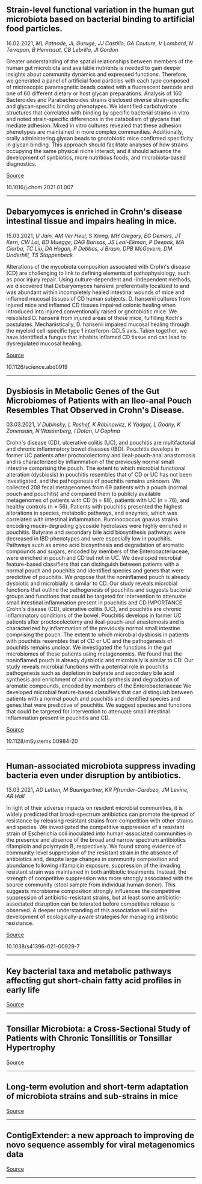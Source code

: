 ## Strain-level functional variation in the human gut microbiota based on bacterial binding to artificial food particles.
 16.02.2021, _ML Patnode, JL Guruge, JJ Castillo, GA Couture, V Lombard, N Terrapon, B Henrissat, CB Lebrilla, JI Gordon_


Greater understanding of the spatial relationships between members of the human gut microbiota and available nutrients is needed to gain deeper insights about community dynamics and expressed functions. Therefore, we generated a panel of artificial food particles with each type composed of microscopic paramagnetic beads coated with a fluorescent barcode and one of 60 different dietary or host glycan preparations. Analysis of 160 Bacteroides and Parabacteroides strains disclosed diverse strain-specific and glycan-specific binding phenotypes. We identified carbohydrate structures that correlated with binding by specific bacterial strains in vitro and noted strain-specific differences in the catabolism of glycans that mediate adhesion. Mixed in vitro cultures revealed that these adhesion phenotypes are maintained in more complex communities. Additionally, orally administering glycan beads to gnotobiotic mice confirmed specificity in glycan binding. This approach should facilitate analyses of how strains occupying the same physical niche interact, and it should advance the development of synbiotics, more nutritious foods, and microbiota-based diagnostics.

[Source](https://www.cell.com/cell-host-microbe/fulltext/S1931-3128(21)00037-8)

10.1016/j.chom.2021.01.007

---

## Debaryomyces is enriched in Crohn's disease intestinal tissue and impairs healing in mice.
 15.03.2021, _U Jain, AM Ver Heul, S Xiong, MH Gregory, EG Demers, JT Kern, CW Lai, BD Muegge, DAG Barisas, JS Leal-Ekman, P Deepak, MA Ciorba, TC Liu, DA Hogan, P Debbas, J Braun, DPB McGovern, DM Underhill, TS Stappenbeck_


Alterations of the mycobiota composition associated with Crohn's disease (CD) are challenging to link to defining elements of pathophysiology, such as poor injury repair. Using culture-dependent and -independent methods, we discovered that Debaryomyces hansenii preferentially localized to and was abundant within incompletely healed intestinal wounds of mice and inflamed mucosal tissues of CD human subjects. D. hansenii cultures from injured mice and inflamed CD tissues impaired colonic healing when introduced into injured conventionally raised or gnotobiotic mice. We reisolated D. hansenii from injured areas of these mice, fulfilling Koch's postulates. Mechanistically, D. hansenii impaired mucosal healing through the myeloid cell-specific type 1 interferon-CCL5 axis. Taken together, we have identified a fungus that inhabits inflamed CD tissue and can lead to dysregulated mucosal healing.

[Source](https://science.sciencemag.org/content/371/6534/1154)

10.1126/science.abd0919

---

## Dysbiosis in Metabolic Genes of the Gut Microbiomes of Patients with an Ileo-anal Pouch Resembles That Observed in Crohn's Disease.
 03.03.2021, _V Dubinsky, L Reshef, K Rabinowitz, K Yadgar, L Godny, K Zonensain, N Wasserberg, I Dotan, U Gophna_


Crohn's disease (CD), ulcerative colitis (UC), and pouchitis are multifactorial and chronic inflammatory bowel diseases (IBD). Pouchitis develops in former UC patients after proctocolectomy and ileal-pouch-anal anastomosis and is characterized by inflammation of the previously normal small intestine comprising the pouch. The extent to which microbial functional alteration (dysbiosis) in pouchitis resembles that of CD or UC has not been investigated, and the pathogenesis of pouchitis remains unknown. We collected 208 fecal metagenomes from 69 patients with a pouch (normal pouch and pouchitis) and compared them to publicly available metagenomes of patients with CD (n = 88), patients with UC (n = 76), and healthy controls (n = 56). Patients with pouchitis presented the highest alterations in species, metabolic pathways, and enzymes, which was correlated with intestinal inflammation. Ruminococcus gnavus strains encoding mucin-degrading glycoside hydrolases were highly enriched in pouchitis. Butyrate and secondary bile acid biosynthesis pathways were decreased in IBD phenotypes and were especially low in pouchitis. Pathways such as amino acid biosynthesis and degradation of aromatic compounds and sugars, encoded by members of the Enterobacteriaceae, were enriched in pouch and CD but not in UC. We developed microbial feature-based classifiers that can distinguish between patients with a normal pouch and pouchitis and identified species and genes that were predictive of pouchitis. We propose that the noninflamed pouch is already dysbiotic and microbially is similar to CD. Our study reveals microbial functions that outline the pathogenesis of pouchitis and suggests bacterial groups and functions that could be targeted for intervention to attenuate small intestinal inflammation present in pouchitis and CD.IMPORTANCE Crohn's disease (CD), ulcerative colitis (UC), and pouchitis are chronic inflammatory conditions of the bowel. Pouchitis develops in former UC patients after proctocolectomy and ileal-pouch-anal anastomosis and is characterized by inflammation of the previously normal small intestine comprising the pouch. The extent to which microbial dysbiosis in patients with pouchitis resembles that of CD or UC and the pathogenesis of pouchitis remains unclear. We investigated the functions in the gut microbiomes of these patients using metagenomics. We found that the noninflamed pouch is already dysbiotic and microbially is similar to CD. Our study reveals microbial functions with a potential role in pouchitis pathogenesis such as depletion in butyrate and secondary bile acid synthesis and enrichment of amino acid synthesis and degradation of aromatic compounds, encoded by members of the Enterobacteriaceae We developed microbial feature-based classifiers that can distinguish between patients with a normal pouch and pouchitis and identified species and genes that were predictive of pouchitis. We suggest species and functions that could be targeted for intervention to attenuate small intestinal inflammation present in pouchitis and CD.

[Source](https://msystems.asm.org/content/6/2/e00984-20)

10.1128/mSystems.00984-20

---

## Human-associated microbiota suppress invading bacteria even under disruption by antibiotics.
 13.03.2021, _AD Letten, M Baumgartner, KR Pfrunder-Cardozo, JM Levine, AR Hall_


In light of their adverse impacts on resident microbial communities, it is widely predicted that broad-spectrum antibiotics can promote the spread of resistance by releasing resistant strains from competition with other strains and species. We investigated the competitive suppression of a resistant strain of Escherichia coli inoculated into human-associated communities in the presence and absence of the broad and narrow spectrum antibiotics rifampicin and polymyxin B, respectively. We found strong evidence of community-level suppression of the resistant strain in the absence of antibiotics and, despite large changes in community composition and abundance following rifampicin exposure, suppression of the invading resistant strain was maintained in both antibiotic treatments. Instead, the strength of competitive suppression was more strongly associated with the source community (stool sample from individual human donor). This suggests microbiome composition strongly influences the competitive suppression of antibiotic-resistant strains, but at least some antibiotic-associated disruption can be tolerated before competitive release is observed. A deeper understanding of this association will aid the development of ecologically-aware strategies for managing antibiotic resistance.

[Source](https://www.nature.com/articles/s41396-021-00929-7)

10.1038/s41396-021-00929-7

---

## Key bacterial taxa and metabolic pathways affecting gut short-chain fatty acid profiles in early life

[Source](https://www.nature.com/articles/s41396-021-00937-7)

---

## Tonsillar Microbiota: a Cross-Sectional Study of Patients with Chronic Tonsillitis or Tonsillar Hypertrophy

[Source](https://msystems.asm.org/content/6/2/e01302-20)

---

## Long-term evolution and short-term adaptation of microbiota strains and sub-strains in mice

[Source](https://www.sciencedirect.com/science/article/abs/pii/S1931312821000470)

---

## ContigExtender: a new approach to improving de novo sequence assembly for viral metagenomics data

[Source](https://bmcbioinformatics.biomedcentral.com/articles/10.1186/s12859-021-04038-2)

---

